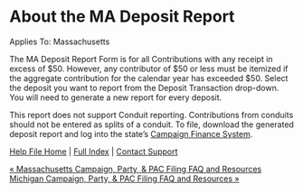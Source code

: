  About the MA Deposit Report
==========

Applies To: Massachusetts

The MA Deposit Report Form is for all Contributions with any receipt in excess of $50. However, any contributor of $50 or less must be itemized if the aggregate contribution for the calendar year has exceeded $50. Select the deposit you want to report from the Deposit Transaction drop-down. You will need to generate a new report for every deposit.

This report does not support Conduit reporting. Contributions from conduits should not be entered as splits of a conduit. To file, download the generated deposit report and log into the state’s [Campaign Finance System](https://ocpf.us/).

[Help File Home](/help/) | [Full Index](/Help-File-Directory/) | [Contact Support](mailto:support@ISPolitical.com)

[« Massachusetts Campaign, Party, & PAC Filing FAQ and Resources](/Massachusetts-Campaign-Party-PAC-Filing-FAQ-and-Resources)  
[Michigan Campaign, Party, & PAC Filing FAQ and Resources »](/Michigan-Campaign-Party-PAC-Filing-FAQ-and-Resources)
